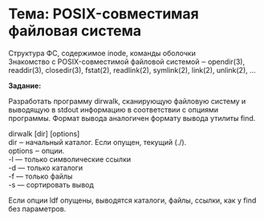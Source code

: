 # Тема: POSIX-совместимая файловая система

Структура ФС, содержимое inode, команды оболочки <br>
Знакомство с POSIX-совместимой файловой системой ‒ opendir(3), readdir(3),
closedir(3), fstat(2), readlink(2), symlink(2), link(2), unlink(2), ...

**Задание:**

Разработать программу dirwalk, сканирующую файловую систему и выводящую в stdout
информацию в соответствии с опциями программы. Формат вывода аналогичен формату
вывода утилиты find.

dirwalk [dir] [options] <br>
dir ‒ начальный каталог. Если опущен, текущий (./). <br>
options ‒ опции. <br>
-l — только символические ссылки <br>
-d — только каталоги <br>
-f — только файлы <br>
-s — сортировать вывод

Если опции ldf опущены, выводятся каталоги, файлы, ссылки, как у find без
параметров.
